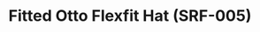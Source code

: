 ---
ee_id_thing: '4144'
site: '1'
type: '2'
inv_num: 2014-007
add_credit: Cory Arcangel for Arcangel Surfware
url: 2014-007-fitted-otto-flexfit-hat-srf-005
title: Fitted Otto Flexfit Hat (SRF-005)
year: '2014'
display_year: '2014'
medium: Otto Flexfit Hat
dims: S/M L/XL
pitch: White Hat with Embroidered Red Arcangel Surfware Logo.
ps:
live_url:
youtube:
https://github.com/coryarcangel/alu:
imgs: srf-005-fitted-hat-2014-007-full-1-database-ih.jpg
subheading:
download:
commission:
related:
layout: things-i-made
---